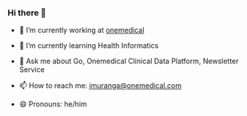 ### Hi there 👋


- 🔭 I’m currently working at [onemedical](https://www.onemedical.com/careers/)


- 🌱 I’m currently learning Health Informatics


- 💬 Ask me about Go, Onemedical Clinical Data Platform, Newsletter Service


- 📫 How to reach me: jmuranga@onemedical.com


- 😄 Pronouns: he/him

